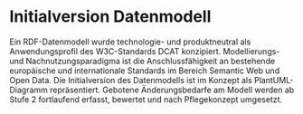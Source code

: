 # Initialversion Datenmodell
Ein RDF-Datenmodell wurde technologie- und produktneutral als Anwendungsprofil des W3C-Standards DCAT konzipiert. Modellierungs- und Nachnutzungsparadigma ist die Anschlussfähigkeit an bestehende europäische und internationale Standards im Bereich Semantic Web und Open Data. Die Initialversion des Datenmodells ist im Konzept als PlantUML-Diagramm repräsentiert. Gebotene Änderungsbedarfe am Modell werden ab Stufe 2 fortlaufend erfasst, bewertet und nach Pflegekonzept umgesetzt.
